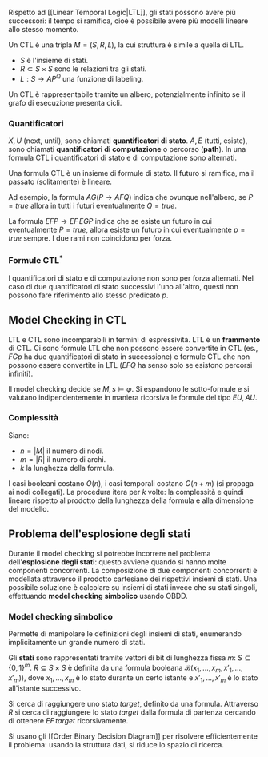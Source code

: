 Rispetto ad [[Linear Temporal Logic|LTL]], gli stati possono avere più successori: il tempo si ramifica, cioè è possibile avere più modelli lineare allo stesso momento.

Un CTL è una tripla $M = (S, R, L)$, la cui struttura è simile a quella di LTL.
- $S$ è l'insieme di stati.
- $R \subset S \times S$ sono le relazioni tra gli stati.
- $L: S \rightarrow AP^{Q}$ una funzione di labeling.

Un CTL è rappresentabile tramite un albero, potenzialmente infinito se il grafo di esecuzione presenta cicli.

### Quantificatori

$X,U$ (next, until), sono chiamati **quantificatori di stato**.
$A,E$ (tutti, esiste), sono chiamati **quantificatori di computazione** o percorso (**path**).
In una formula CTL i quantificatori di stato e di computazione sono alternati.

Una formula CTL è un insieme di formule di stato. Il futuro si ramifica, ma il passato (solitamente) è lineare.

Ad esempio, la formula $AG(P \rightarrow AFQ)$ indica che ovunque nell'albero, se $P=true$ allora in tutti i futuri eventualmente $Q=true$.

La formula $EFP \rightarrow EF\,EGP$ indica che se esiste un futuro in cui eventualmente $P=true$, allora esiste un futuro in cui eventualmente $p=true$ sempre. I due rami non coincidono per forza.

### Formule CTL$^*$
I quantificatori di stato e di computazione non sono per forza alternati. Nel caso di due quantificatori di stato successivi l'uno all'altro, questi non possono fare riferimento allo stesso predicato $p$.

## Model Checking in CTL

LTL e CTL sono incomparabili in termini di espressività. LTL è un **frammento** di CTL.
Ci sono formule LTL che non possono essere convertite in CTL (es., $FGp$ ha due quantificatori di stato in successione) e formule CTL che non possono essere convertite in LTL ($EFQ$ ha senso solo se esistono percorsi infiniti).

Il model checking decide se $M, s \models \varphi$.
Si espandono le sotto-formule e si valutano indipendentemente in maniera ricorsiva le formule del tipo $EU, AU$.

### Complessità
Siano:
- $n = |M|$ il numero di nodi.
- $m = |R|$ il numero di archi.
- $k$ la lunghezza della formula.

I casi booleani costano $O(n)$, i casi temporali costano $O(n+m)$ (si propaga ai nodi collegati). La procedura itera per $k$ volte: la complessità e quindi lineare rispetto al prodotto della lunghezza della formula e alla dimensione del modello.

## Problema dell'esplosione degli stati

Durante il model checking si potrebbe incorrere nel problema dell'**esplosione degli stati**: questo avviene quando si hanno molte componenti concorrenti.
La composizione di due componenti concorrenti è modellata attraverso il prodotto cartesiano dei rispettivi insiemi di stati. Una possibile soluzione è calcolare su insiemi di stati invece che su stati singoli, effettuando **model checking simbolico** usando OBDD.

### Model checking simbolico
Permette di manipolare le definizioni degli insiemi di stati, enumerando implicitamente un grande numero di stati.

Gli **stati** sono rappresentati tramite vettori di bit di lunghezza fissa $m$: $S \subseteq \{0,1\}^m$.
$R \subseteq S \times S$ è definita da una formula booleana $\mathcal{B}(x_1,\dots,x_m,x'_1,\dots,x'_m)$), dove $x_1,\dots,x_m$ è lo stato durante un certo istante e $x'_1,\dots,x'_m$ è lo stato all'istante successivo.

Si cerca di raggiungere uno stato $target$, definito da una formula. Attraverso $R$ si cerca di raggiungere lo stato $target$ dalla formula di partenza cercando di ottenere $EF \, target$ ricorsivamente.

Si usano gli [[Order Binary Decision Diagram]] per risolvere efficientemente il problema: usando la struttura dati, si riduce lo spazio di ricerca.